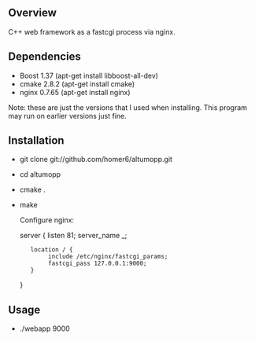 Overview
------------
C++ web framework as a fastcgi process via nginx.


Dependencies
------------

  - Boost 1.37 (apt-get install libboost-all-dev)
  - cmake 2.8.2 (apt-get install cmake)
  - nginx 0.7.65 (apt-get install nginx)

Note: these are just the versions that I used when installing. This program
may run on earlier versions just fine.



Installation
------------

  - git clone git://github.com/homer6/altumopp.git
  - cd altumopp
  - cmake .
  - make


    Configure nginx:


    server {
           listen 81;
           server_name _;

           location / {
                include /etc/nginx/fastcgi_params;
                fastcgi_pass 127.0.0.1:9000;
           }
    }




Usage
-----
  - ./webapp 9000



